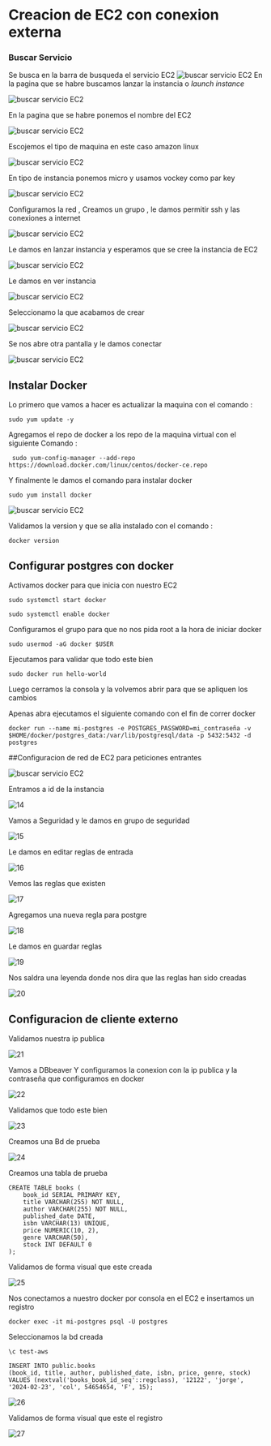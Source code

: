 # Creacion de EC2 con conexion externa

### Buscar Servicio
Se busca en la barra  de busqueda  el servicio EC2
![buscar servicio EC2](assets/1.png)
En la pagina que se habre buscamos  lanzar la instancia o *launch instance*


![buscar servicio EC2](assets/2.png)

En la pagina que se habre ponemos  el nombre del EC2 

![buscar servicio EC2](assets/3.png)

Escojemos el tipo de maquina en este caso amazon linux

![buscar servicio EC2](assets/4.png)

En tipo de instancia ponemos micro y usamos vockey como par key 

![buscar servicio EC2](assets/5.png)

Configuramos la  red , Creamos  un grupo , le damos permitir ssh y las conexiones a internet 

![buscar servicio EC2](assets/6.png)

Le damos en lanzar instancia y esperamos que se cree la instancia de EC2

![buscar servicio EC2](assets/7.png)

Le damos en ver instancia 

![buscar servicio EC2](assets/8.png)

Seleccionamo la que acabamos de crear 

![buscar servicio EC2](assets/9.png)

Se nos  abre otra pantalla y le damos conectar 

![buscar servicio EC2](assets/10.png)


## Instalar Docker

Lo primero que vamos a hacer es actualizar la maquina con el comando :

``` sudo yum update -y ```

Agregamos el repo de docker a los repo de la maquina virtual con el siguiente Comando :


``` sudo yum-config-manager --add-repo https://download.docker.com/linux/centos/docker-ce.repo```

Y  finalmente le damos el comando para instalar docker 

```sudo yum install docker  ``` 

![buscar servicio EC2](assets/11.png)

Validamos la version y que se alla instalado con el comando :

``` docker version ```

## Configurar postgres con docker

Activamos docker para que inicia con nuestro EC2

```sudo systemctl start docker```

```sudo systemctl enable docker```


Configuramos el grupo para que no nos pida root a la hora de iniciar docker 

```sudo usermod -aG docker $USER```

Ejecutamos para validar que todo este bien 

```sudo docker run hello-world```

Luego cerramos la consola y la volvemos abrir para que se apliquen los cambios 

Apenas abra  ejecutamos el siguiente comando con el fin de  correr docker 

```docker run --name mi-postgres -e POSTGRES_PASSWORD=mi_contraseña -v $HOME/docker/postgres_data:/var/lib/postgresql/data -p 5432:5432 -d postgres```

##Configuracion de red de EC2 para peticiones entrantes 

![buscar servicio EC2](assets/12.png)

Entramos a id de la instancia 

![14](assets/14.png)

Vamos a Seguridad y le damos en grupo de seguridad

![15](assets/15.png)

Le damos en editar reglas de entrada

![16](assets/16.png)

Vemos las reglas que existen

![17](assets/17.png)

Agregamos una nueva regla para postgre

![18](assets/18.png)

Le damos en guardar reglas

![19](assets/19.png)

Nos saldra una leyenda donde nos dira que las  reglas han sido creadas

![20](assets/20.png)


## Configuracion de cliente externo

Validamos nuestra ip publica

![21](assets/21.png)

Vamos a DBbeaver
Y configuramos la conexion con la ip publica y la contraseña que configuramos en docker


![22](assets/22.png)

Validamos que todo este bien 

![23](assets/23.png)

Creamos una Bd de prueba

![24](assets/24.png)

Creamos una tabla de prueba 


``` 
CREATE TABLE books (
    book_id SERIAL PRIMARY KEY,
    title VARCHAR(255) NOT NULL,
    author VARCHAR(255) NOT NULL,
    published_date DATE,
    isbn VARCHAR(13) UNIQUE,
    price NUMERIC(10, 2),
    genre VARCHAR(50),
    stock INT DEFAULT 0
);
```

Validamos de forma visual que este creada 


![25](assets/25.png)

Nos conectamos a  nuestro docker por consola 
en el EC2 e insertamos  un registro


```docker exec -it mi-postgres psql -U postgres```

Seleccionamos la bd creada

```\c test-aws ```

```
INSERT INTO public.books
(book_id, title, author, published_date, isbn, price, genre, stock)
VALUES (nextval('books_book_id_seq'::regclass), '12122', 'jorge', '2024-02-23', 'col', 54654654, 'F', 15);
```

![26](assets/26.png)

Validamos de forma visual que este el registro

![27](assets/27.png)
